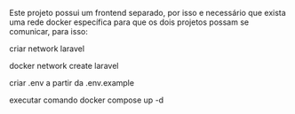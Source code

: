 Este projeto possui um frontend separado, por isso e necessário que exista uma rede docker específica para que os dois projetos possam se comunicar, para isso:

criar network laravel

docker network create laravel

criar .env a partir da .env.example

executar comando docker compose up -d
